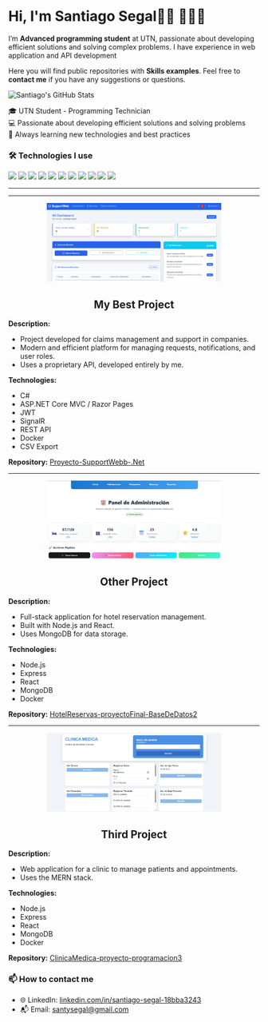 <h1>Hi, I'm Santiago Segal👋🏽 👨🏽‍💻</h1>
<p>I’m <strong>Advanced programming student</strong> at UTN, passionate about developing efficient solutions and solving complex problems. I have experience in web application and API development</p>

<p>Here you will find public repositories with <strong>Skills examples</strong>. Feel free to <strong>contact me</strong> if you have any suggestions or questions.</p>



<img alt="Santiago's GitHub Stats" src="https://github-readme-stats.vercel.app/api?username=Santucho12&amp;show_icons=true&amp;include_all_commits=true&amp;count_private=true&amp;bg_color=ffffff&amp;title_color=3399ff&amp;text_color=242424ff&amp;icon_color=3455ccff&amp;ring_color=3399ff">


<p>
🎓 UTN Student - Programming Technician<br>
💻 Passionate about developing efficient solutions and solving problems<br>
🚀 Always learning new technologies and best practices
</p>

### 🛠️ Technologies I use
<p align="left">
  <img src="https://img.shields.io/badge/-C%23-239120?style=flat&logo=c-sharp&logoColor=white" />
  <img src="https://img.shields.io/badge/-.NET-512BD4?style=flat&logo=dotnet&logoColor=white" />
  <img src="https://img.shields.io/badge/-ASP.NET-512BD4?style=flat&logo=dotnet&logoColor=white" />
  <img src="https://img.shields.io/badge/-ADO.NET-512BD4?style=flat&logo=dotnet&logoColor=white" />
  <img src="https://img.shields.io/badge/-Entity%20Framework-6DB33F?style=flat&logo=.net&logoColor=white" />
  <img src="https://img.shields.io/badge/-SQL-4479A1?style=flat&logo=postgresql&logoColor=white" />
  <img src="https://img.shields.io/badge/-MongoDB-47A248?style=flat&logo=mongodb&logoColor=white" />
  <img src="https://img.shields.io/badge/-Python-3776AB?style=flat&logo=python&logoColor=white" />
  <img src="https://img.shields.io/badge/-xUnit-02569B?style=flat&logo=xunit&logoColor=white" />
  <img src="https://img.shields.io/badge/-Docker-2496ED?style=flat&logo=docker&logoColor=white" />
  <img src="https://img.shields.io/badge/-JWT-000000?style=flat&logo=jsonwebtokens&logoColor=white" />
</p>

---






---
<div align="center">
  <img src="images/Captura%20de%20pantalla%202025-08-26%20021233.png" width="350" />
  <h2>My Best Project</h2>
</div>

**Description:**
- Project developed for claims management and support in companies.
- Modern and efficient platform for managing requests, notifications, and user roles.
- Uses a proprietary API, developed entirely by me.

**Technologies:**
- C#
- ASP.NET Core MVC / Razor Pages
- JWT
- SignalR
- REST API
- Docker
- CSV Export

**Repository:** [Proyecto-SupportWebb-.Net](https://github.com/Santucho12/Proyecto-SupportWebb-.Net.git)


---
<div align="center">
  <img src="images/Captura%20de%20pantalla%202025-08-26%20021812.png" width="350" />
  <h2>Other Project</h2>
</div>

**Description:**
- Full-stack application for hotel reservation management.
- Built with Node.js and React.
- Uses MongoDB for data storage.

**Technologies:**
- Node.js
- Express
- React
- MongoDB
- Docker

**Repository:** [HotelReservas-proyectoFinal-BaseDeDatos2](https://github.com/Santucho12/HotelReservas-proyectoFinal-BaseDeDatos2.git)

---
<div align="center">
  <img src="images/Captura%20de%20pantalla%202025-08-26%20021942.png" width="350" />
  <h2>Third Project</h2>
</div>

**Description:**
- Web application for a clinic to manage patients and appointments.
- Uses the MERN stack.

**Technologies:**
- Node.js
- Express
- React
- MongoDB
- Docker

**Repository:** [ClinicaMedica-proyecto-programacion3](https://github.com/Santucho12/ClinicaMedica-proyecto-programacion3.git)


### 📫 How to contact me
- 🌐 LinkedIn: [linkedin.com/in/santiago-segal-18bba3243](https://linkedin.com/in/santiago-segal-18bba3243)
- 📬 Email: santysegal@gmail.com
